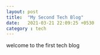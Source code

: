 ```yaml
---
layout: post
title:  "My Second Tech Blog"
date:   2021-03-21 22:09:25 +0530
category : tech
---
```


welcome to the first tech blog
